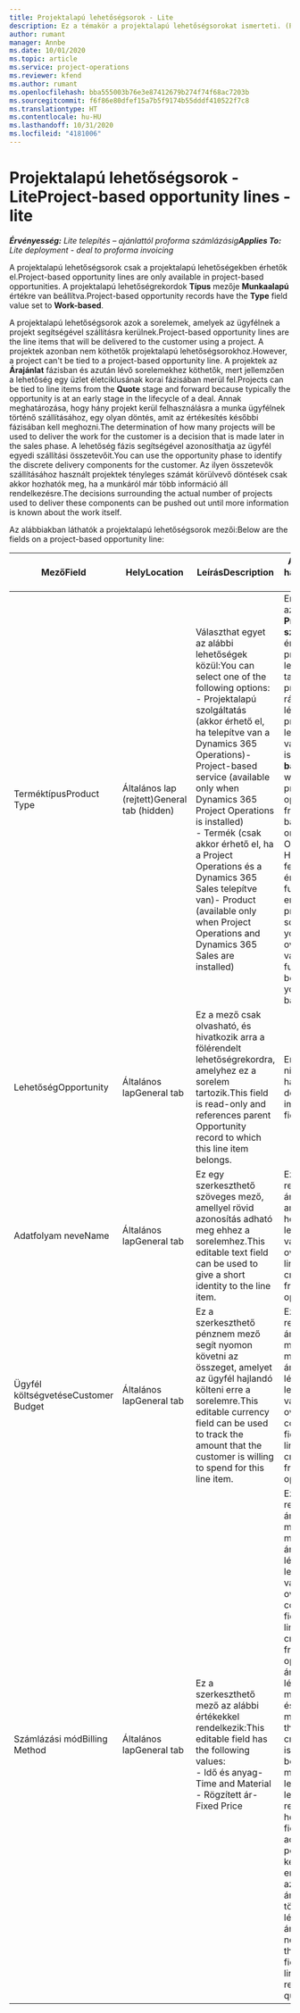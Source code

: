 ```yaml
---
title: Projektalapú lehetőségsorok - Lite
description: Ez a témakör a projektalapú lehetőségsorokat ismerteti. (Pro)
author: rumant
manager: Annbe
ms.date: 10/01/2020
ms.topic: article
ms.service: project-operations
ms.reviewer: kfend
ms.author: rumant
ms.openlocfilehash: bba555003b76e3e87412679b274f74f68ac7203b
ms.sourcegitcommit: f6f86e80dfef15a7b5f9174b55dddf410522f7c8
ms.translationtype: HT
ms.contentlocale: hu-HU
ms.lasthandoff: 10/31/2020
ms.locfileid: "4181006"
---
```

# <a name="project-based-opportunity-lines---lite"></a><span data-ttu-id="6871c-104">Projektalapú lehetőségsorok - Lite</span><span class="sxs-lookup"><span data-stu-id="6871c-104">Project-based opportunity lines - lite</span></span>

<span data-ttu-id="6871c-105">_**Érvényesség:** Lite telepítés – ajánlattól proforma számlázásig_</span><span class="sxs-lookup"><span data-stu-id="6871c-105">_**Applies To:** Lite deployment - deal to proforma invoicing_</span></span>

<span data-ttu-id="6871c-106">A projektalapú lehetőségsorok csak a projektalapú lehetőségekben érhetők el.</span><span class="sxs-lookup"><span data-stu-id="6871c-106">Project-based opportunity lines are only available in project-based opportunities.</span></span> <span data-ttu-id="6871c-107">A projektalapú lehetőségrekordok **Típus** mezője **Munkaalapú** értékre van beállítva.</span><span class="sxs-lookup"><span data-stu-id="6871c-107">Project-based opportunity records have the **Type** field value set to **Work-based**.</span></span>

<span data-ttu-id="6871c-108">A projektalapú lehetőségsorok azok a sorelemek, amelyek az ügyfélnek a projekt segítségével szállításra kerülnek.</span><span class="sxs-lookup"><span data-stu-id="6871c-108">Project-based opportunity lines are the line items that will be delivered to the customer using a project.</span></span> <span data-ttu-id="6871c-109">A projektek azonban nem köthetők projektalapú lehetőségsorokhoz.</span><span class="sxs-lookup"><span data-stu-id="6871c-109">However, a project can't be tied to a project-based opportunity line.</span></span> <span data-ttu-id="6871c-110">A projektek az **Árajánlat** fázisban és azután lévő sorelemekhez köthetők, mert jellemzően a lehetőség egy üzlet életciklusának korai fázisában merül fel.</span><span class="sxs-lookup"><span data-stu-id="6871c-110">Projects can be tied to line items from the **Quote** stage and forward because typically the opportunity is at an early stage in the lifecycle of a deal.</span></span> <span data-ttu-id="6871c-111">Annak meghatározása, hogy hány projekt kerül felhasználásra a munka ügyfélnek történő szállításához, egy olyan döntés, amit az értékesítés későbbi fázisában kell meghozni.</span><span class="sxs-lookup"><span data-stu-id="6871c-111">The determination of how many projects will be used to deliver the work for the customer is a decision that is made later in the sales phase.</span></span> <span data-ttu-id="6871c-112">A lehetőség fázis segítségével azonosíthatja az ügyfél egyedi szállítási összetevőit.</span><span class="sxs-lookup"><span data-stu-id="6871c-112">You can use the opportunity phase to identify the discrete delivery components for the customer.</span></span> <span data-ttu-id="6871c-113">Az ilyen összetevők szállításához használt projektek tényleges számát körülvevő döntések csak akkor hozhatók meg, ha a munkáról már több információ áll rendelkezésre.</span><span class="sxs-lookup"><span data-stu-id="6871c-113">The decisions surrounding the actual number of projects used to deliver these components can be pushed out until more information is known about the work itself.</span></span>

<span data-ttu-id="6871c-114">Az alábbiakban láthatók a projektalapú lehetőségsorok mezői:</span><span class="sxs-lookup"><span data-stu-id="6871c-114">Below are the fields on a project-based opportunity line:</span></span>

| <span data-ttu-id="6871c-115">**Mező**</span><span class="sxs-lookup"><span data-stu-id="6871c-115">**Field**</span></span> | <span data-ttu-id="6871c-116">**Hely**</span><span class="sxs-lookup"><span data-stu-id="6871c-116">**Location**</span></span> | <span data-ttu-id="6871c-117">**Leírás**</span><span class="sxs-lookup"><span data-stu-id="6871c-117">**Description**</span></span> | <span data-ttu-id="6871c-118">**Alsóbb rétegbeli hatás**</span><span class="sxs-lookup"><span data-stu-id="6871c-118">**Downstream impact**</span></span> |
| --- | --- | --- | --- |
| <span data-ttu-id="6871c-119">Terméktípus</span><span class="sxs-lookup"><span data-stu-id="6871c-119">Product Type</span></span> | <span data-ttu-id="6871c-120">Általános lap (rejtett)</span><span class="sxs-lookup"><span data-stu-id="6871c-120">General tab (hidden)</span></span> | <span data-ttu-id="6871c-121">Választhat egyet az alábbi lehetőségek közül:</span><span class="sxs-lookup"><span data-stu-id="6871c-121">You can select one of the following options:</span></span></br><span data-ttu-id="6871c-122">- Projektalapú szolgáltatás (akkor érhető el, ha telepítve van a Dynamics 365 Operations)</span><span class="sxs-lookup"><span data-stu-id="6871c-122">- Project-based service (available only when Dynamics 365 Project Operations is installed)</span></span></br><span data-ttu-id="6871c-123">- Termék (csak akkor érhető el, ha a Project Operations és a Dynamics 365 Sales telepítve van)</span><span class="sxs-lookup"><span data-stu-id="6871c-123">- Product (available only when Project Operations and Dynamics 365 Sales are installed)</span></span> | <span data-ttu-id="6871c-124">Ennek a mezőnek az értékét **Projektalapú szolgáltatás** értékre állítja a program, amikor a lehetőséghez tartozó projektalapú sorok rácsából hozza létre a projektalapú lehetőségsort.</span><span class="sxs-lookup"><span data-stu-id="6871c-124">The value of this field is set to **Project-based service** when you create a project-based opportunity line from the project-based lines grid on the Opportunity.</span></span> <br> <span data-ttu-id="6871c-125">Ha módosítja vagy felülbírálja ezt az értéket, a projekt funkció nem lesz engedélyezve a projektalapú sorelemeiben.</span><span class="sxs-lookup"><span data-stu-id="6871c-125">If you change or override this value, the project functionality won't be enabled on your project-based line items.</span></span> |
| <span data-ttu-id="6871c-126">Lehetőség</span><span class="sxs-lookup"><span data-stu-id="6871c-126">Opportunity</span></span> | <span data-ttu-id="6871c-127">Általános lap</span><span class="sxs-lookup"><span data-stu-id="6871c-127">General tab</span></span> | <span data-ttu-id="6871c-128">Ez a mező csak olvasható, és hivatkozik arra a fölérendelt lehetőségrekordra, amelyhez ez a sorelem tartozik.</span><span class="sxs-lookup"><span data-stu-id="6871c-128">This field is read-only and references parent Opportunity record to which this line item belongs.</span></span> | <span data-ttu-id="6871c-129">Ennek a mezőnek nincs későbbi hatása.</span><span class="sxs-lookup"><span data-stu-id="6871c-129">There is no downstream impact from this field.</span></span> |
| <span data-ttu-id="6871c-130">Adatfolyam neve</span><span class="sxs-lookup"><span data-stu-id="6871c-130">Name</span></span> | <span data-ttu-id="6871c-131">Általános lap</span><span class="sxs-lookup"><span data-stu-id="6871c-131">General tab</span></span> | <span data-ttu-id="6871c-132">Ez egy szerkeszthető szöveges mező, amellyel rövid azonosítás adható meg ehhez a sorelemhez.</span><span class="sxs-lookup"><span data-stu-id="6871c-132">This editable text field can be used to give a short identity to the line item.</span></span> | <span data-ttu-id="6871c-133">Ezt az értéket a rendszer átviszi az árajánlat sorába, amikor árajánlatot hoz létre ebből a lehetőségből.</span><span class="sxs-lookup"><span data-stu-id="6871c-133">This value is carried over to the quote line when you create a quote from this opportunity.</span></span> |
| <span data-ttu-id="6871c-134">Ügyfél költségvetése</span><span class="sxs-lookup"><span data-stu-id="6871c-134">Customer Budget</span></span> | <span data-ttu-id="6871c-135">Általános lap</span><span class="sxs-lookup"><span data-stu-id="6871c-135">General tab</span></span> | <span data-ttu-id="6871c-136">Ez a szerkeszthető pénznem mező segít nyomon követni az összeget, amelyet az ügyfél hajlandó költeni erre a sorelemre.</span><span class="sxs-lookup"><span data-stu-id="6871c-136">This editable currency field can be used to track the amount that the customer is willing to spend for this line item.</span></span> | <span data-ttu-id="6871c-137">Ezt az értéket a rendszer átviszi az árajánlat sorának megfelelő mezőjébe, amikor árajánlatot hoz létre ebből a lehetőségből.</span><span class="sxs-lookup"><span data-stu-id="6871c-137">This value is carried over to the corresponding field on the quote line when you create a quote from this opportunity.</span></span> |
| <span data-ttu-id="6871c-138">Számlázási mód</span><span class="sxs-lookup"><span data-stu-id="6871c-138">Billing Method</span></span> | <span data-ttu-id="6871c-139">Általános lap</span><span class="sxs-lookup"><span data-stu-id="6871c-139">General tab</span></span> | <span data-ttu-id="6871c-140">Ez a szerkeszthető mező az alábbi értékekkel rendelkezik:</span><span class="sxs-lookup"><span data-stu-id="6871c-140">This editable field has the following values:</span></span></br><span data-ttu-id="6871c-141">- Idő és anyag</span><span class="sxs-lookup"><span data-stu-id="6871c-141">- Time and Material</span></span></br><span data-ttu-id="6871c-142">- Rögzített ár</span><span class="sxs-lookup"><span data-stu-id="6871c-142">- Fixed Price</span></span> | <span data-ttu-id="6871c-143">Ezt az értéket a rendszer átviszi az árajánlat sorának megfelelő mezőjébe, amikor árajánlatot hoz létre ebből a lehetőségből.</span><span class="sxs-lookup"><span data-stu-id="6871c-143">This value is carried over to the corresponding field on the quote line when you create a quote from this opportunity.</span></span> <span data-ttu-id="6871c-144">Az árajánlati sor létrehozása után a mező zárolva van, és nem módosítható.</span><span class="sxs-lookup"><span data-stu-id="6871c-144">After the quote line is created, the field is locked and can't be changed.</span></span> <span data-ttu-id="6871c-145">A mező értékét a lehető legpontosabban rendelje hozzá.</span><span class="sxs-lookup"><span data-stu-id="6871c-145">Assign this field value as accurately as possible.</span></span> <span data-ttu-id="6871c-146">Ha meg kell változtatnia ennek a mezőnek az értékét az árajánlatsorban, törölje, majd hozza létre újra az árajánlatsort.</span><span class="sxs-lookup"><span data-stu-id="6871c-146">If you need to change the value of this field on the quote line, delete and re-create the quote line.</span></span> |
